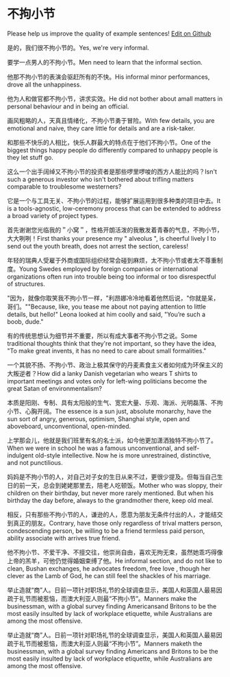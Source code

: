 # 不拘小节

Please help us improve the quality of example sentences! [Edit on Github](https://github.com/jiyushe/jiyu-example-sentence-source/blob/main/chinese/bujuxiaojie.md)

<p><span class="chinese">是的，我们很不拘小节的。</span><span class="english">Yes, we're very informal.</span></p>

<p><span class="chinese">要学一点男人的不拘小节。</span><span class="english">Men need to learn that the informal section.</span></p>

<p><span class="chinese">他那不拘小节的表演会驱赶所有的不快。</span><span class="english">His informal minor performances, drove all the unhappiness.</span></p>

<p><span class="chinese">他为人和做官都不拘小节，讲求实效。</span><span class="english">He did not bother about amall matters in personal behaviour and in being an official.</span></p>

<p><span class="chinese">画风粗略的人，天真且情绪化，不拘小节勇于冒险。</span><span class="english">With few details, you are emotional and naive, they care little for details and are a risk-taker.</span></p>

<p><span class="chinese">和那些不快乐的人相比，快乐人群最大的特点在于他们不拘小节。</span><span class="english">One of the biggest things happy people do differently compared to unhappy people is they let stuff go.</span></p>

<p><span class="chinese">这么一个出手阔绰又不拘小节的投资者是那些啰里啰唆的西方人能比的吗？</span><span class="english">Isn't such a generous investor who isn't bothered about trifling matters comparable to troublesome westerners?</span></p>

<p><span class="chinese">它是一个与工具无关、不拘小节的过程，能够扩展运用到很多种类的项目中去。</span><span class="english">It is a tools-agnostic, low-ceremony process that can be extended to address a broad variety of project types.</span></p>

<p><span class="chinese">首先谢谢您光临我的＂小窝＂，性格开朗活泼的我散发着青春的气息，不拘小节，大大咧咧！</span><span class="english">First thanks your presence my " alveolus ", is cheerful lively I to send out the youth breath, does not arrest the section, careless!</span></p>

<p><span class="chinese">年轻的瑞典人受雇于外商或国际组织经常会碰到麻烦，太不拘小节或者太不尊重制度。</span><span class="english">Young Swedes employed by foreign companies or international organizations often run into trouble being too informal or too disrespectful of structures.</span></p>

<p><span class="chinese">"因为，就像你取笑我不拘小节一样，"利昂娜冷冷地看着他然后说，"你就是呆，哥们。"</span><span class="english">"Because, like, you tease me about not paying attention to little details, but hello!" Leona looked at him coolly and said, "You’re such a boob, dude."</span></p>

<p><span class="chinese">有的传统思想认为细节并不重要，所以有成大事者不拘小节之说。</span><span class="english">Some traditional thoughts think that they're not important, so they have the idea, "To make great invents, it has no need to care about small formalities."</span></p>

<p><span class="chinese">一个其貌不扬、不拘小节、政治上极其保守的丹麦素食主义者如何成为环保主义的大叛逆者？</span><span class="english">How did a lanky Danish vegetarian who wears T shirts to important meetings and votes only for left-wing politicians become the great Satan of environmentalism?</span></p>

<p><span class="chinese">本质是阳刚、专制、具有太阳般的生气、宽宏大量、乐观、海派、光明磊落、不拘小节、心胸开阔。</span><span class="english">The essence is a sun just, absolute monarchy, have the sun sort of angry, generous, optimism, Shanghai style, open and aboveboard, unconventional, open-minded.</span></p>

<p><span class="chinese">上学那会儿，他就是我们班里有名的名士派，如今他更加潇洒独特不拘小节了。</span><span class="english">When we were in school he was a famous unconventional, and self-indulgent old-style intellective. Now he is more unrestrained, distinctive, and not punctilious.</span></p>

<p><span class="chinese">妈妈是不拘小节的人，对自己对子女的生日从来不过，更很少提及。但每当自己生日的前一天，总会到姥姥那里去，陪老人吃顿饭。</span><span class="english">Mother who was sloppy, their children on their birthday, but never more rarely mentioned. But when his birthday the day before, always to the grandmother there, keep old meal.</span></p>

<p><span class="chinese">相反，只有那些不拘小节的人，谦逊的人，愿意为朋友无条件付出的人，才能结交到真正的朋友。</span><span class="english">Contrary, have those only regardless of trival matters person, condescending person, be willing to be a friend termless paid person, ability associate with arrives true friend.</span></p>

<p><span class="chinese">他不拘小节、不爱干净、不擅交往，他崇尚自由，喜欢无拘无束，虽然她乖巧得像上帝的羔羊，可他仍觉得婚姻束缚了他。</span><span class="english">He informal section, and do not like to clean, Bushan exchanges, he advocates freedom, free love , though her clever as the Lamb of God, he can still feel the shackles of his marriage.</span></p>

<p><span class="chinese">举止造就“商”人。日前一项针对职场礼节的全球调查显示，美国人和英国人最易因疏于礼节而被惹恼，而澳大利亚人则最“不拘小节”。</span><span class="english">Manners make the businessman, with a global survey finding Americansand Britons to be the most easily insulted by lack of workplace etiquette, while Australians are among the most offensive.</span></p>

<p><span class="chinese">举止造就“商”人。日前一项针对职场礼节的全球调查显示，美国人和英国人最易因疏于礼节而被惹恼，而澳大利亚人则最“不拘小节”。</span><span class="english">Manners maketh the businessman, with a global survey finding Americans and Britons to be the most easily insulted by lack of workplace etiquette, while Australians are among the most offensive.</span></p>


